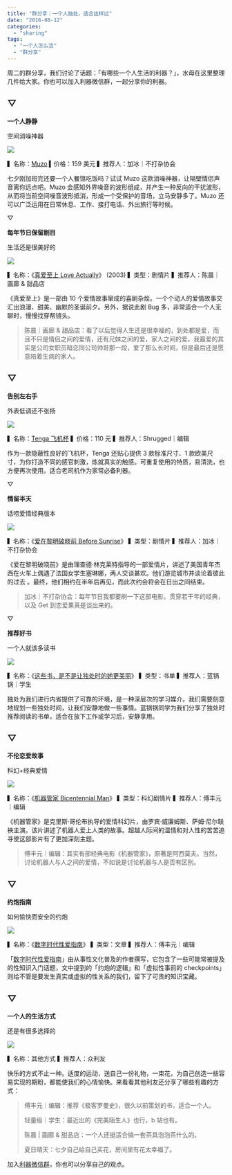 ```yaml
---
title: "群分享｜一个人独处，适合这样过"
date: "2016-08-12"
categories: 
  - "sharing"
tags: 
  - "一个人怎么活"
  - "群分享"
---
```


周二的群分享，我们讨论了话题：「有哪些一个人生活的利器？」，水母在这里整理几件给大家。你也可以加入利器微信群，一起分享你的利器。

## ▽

**一个人静静**

空间消噪神器

![](/images/79378.gif)

▍名称：[Muzo](https://www.kickstarter.com/projects/1280803647/muzo-your-personal-zone-creator-with-noise-blockin/description) ▍价格：159 美元 ▍推荐人：加冰｜不打杂协会

七夕刚加班完还要一个人餐馆吃饭吗？试试 Muzo 这款消噪神器，让隔壁情侣声音离你远点吧。Muzo 会感知外界噪音的波形组成，并产生一种反向的干扰波形，从而将当前空间噪音波形抵消，形成一个受保护的音场，立马安静多了。Muzo 还可以广泛运用在日常休息、工作、接打电话、外出旅行等时候。

▽

**每年节日保留剧目**

生活还是很美好的

![](/images/01517-1638x1024.jpg)

▍名称：《[真爱至上 Love Actually](https://movie.douban.com/subject/1292401/)》 (2003) ▍类型：剧情片 ▍推荐人：陈晨｜画廊 & 甜品店

《真爱至上》是一部由 10 个爱情故事窜成的喜剧杂烩。一个个动人的爱情故事交汇出浪漫、甜美、幽默的圣诞前夕。另外，据说此剧 Bug 多，非常适合一个人无聊时，慢慢找穿帮镜头。

> 陈晨｜画廊 & 甜品店：看了以后觉得人生还是很幸福的，到处都是爱，而且不只是情侣之间的爱情，还有兄妹之间的爱，家人之间的爱。我最爱的其实是公司女职员暗恋同公司帅哥那一段，爱了那么长时间，但是最后还是愿意陪着生病的家人。

## ▽

**告别左右手**

外表低调还不张扬

![](/images/69128.jpg)

▍名称：[Tenga 飞机杯](https://detail.tmall.com/item.htm?spm=a312a.7700824.w4011-8477763728.66.nqQG8I&id=41960426739&rn=ba3416177ec71f1d2b284dddf965c754&abbucket=5) ▍价格：110 元 ▍推荐人：Shrugged｜编辑

作为一款隐蔽性良好的飞机杯，Tenga 还贴心提供 3 款标准尺寸、1 款欧美尺寸，为你打造不同的感官刺激，炼就真实的触感。可重复使用的特质，易清洗，也方便再次使用。适合老司机作为家常必备利器。

▽

**情留半天**

话唠爱情经典版本

![](/images/85169.png)

▍名称：《[爱在黎明破晓前 Before Sunrise](https://movie.douban.com/subject/1296339/)》 ▍类型：剧情片 ▍推荐人：加冰｜不打杂协会

《爱在黎明破晓前》是由理查德·林克莱特指导的一部爱情片，讲述了美国青年杰西在火车上偶遇了法国女学生塞琳娜，两人交谈甚欢。他们游览城市并谈论着彼此的过去 。最终，他们相约在半年后再见，而此次约会将会在日出之间结束。

> 加冰｜不打杂协会：每年节日我都要刷一下这部电影。贯穿若干年的经典，以及 Get 到恋爱果真是谈出来的。

▽

**推荐好书**

一个人就该多读书

![](/images/49318.jpg)

▍名称：《[这些书，是不是让独处时的她更美丽](https://mp.weixin.qq.com/s?timestamp=1470908171&src=3&ver=1&signature=PTzoDZycWCUAWgF*GIcMWPakp6bf9sTbIRuRAf7x*7uS48pvUfixAIsjgZ4HUolsVSrnSlpLsi09iLOldNWyi6bKrhfaiYz2wogzBF2Y7by6C-OB8ENhp5zogvSHjhl9XHG*7yUQDMI*de-DIRBMW7Jff0vzI-FoYccfYuniDu0=)》 ▍类型：书单 ▍推荐人：蓝锅锅｜学生

独处为我们进行内省提供了可靠的环境，是一种深层次的学习媒介。我们需要刻意地规划一些独处时间，让我们安静地做一些事情。蓝锅锅同学为我们分享了独处时推荐阅读的书单，适合在放下工作或学习后，安静享用。

## ▽

**不伦恋爱故事**

科幻+经典爱情

![](/images/06923.jpg)

▍名称：《[机器管家 Bicentennial Man](https://movie.douban.com/subject/1292529/)》 ▍类型：科幻剧情片 ▍推荐人：傅丰元｜编辑

《机器管家》是克里斯·哥伦布执导的爱情科幻片，由罗宾·威廉姆斯、萨姆·尼尔联袂主演。该片讲述了机器人爱上人类的故事。超越人际间的温情和对人性的苦苦追寻使这部影片有了更加深刻主题。

> 傅丰元｜编辑：其实有部经典电影《机器管家》，原著是阿西莫夫。当然，讨论机器人与人之间的爱情，不如说是讨论机器与人是否有区别。

## ▽

**约炮指南**

如何愉快而安全的约炮

![](/images/18722-500x278.jpg)

▍名称：《[数字时代性爱指南](https://the-offline.com/article/sexual-handbook/)》 ▍类型：文章 ▍推荐人：傅丰元｜编辑

「[数字时代性爱指南](https://the-offline.com/article/sexual-handbook/)」由从事性文化普及的作者撰写，它包含了一些可能常被提及的性知识入门话题，文中提到的「约炮的逻辑」和「虚拟性事前的 checkpoints」则给不管是要发生真实或虚拟的性关系的我们，留下了可贵的知识宝藏。

## ▽

**一个人的生活方式**

还是有很多选择的

![](/images/51381.jpg)

▍名称：其他方式 ▍推荐人：众利友

快乐的方式不止一种。适度的运动，送自己一份礼物，一束花，为自己创造一些容易实现的期盼，都能使我们的心情愉快。来看看其他利友还分享了哪些有趣的方式：

> 傅丰元｜编辑：推荐《极客罗曼史》，很久以前策划的书，适合一个人。
> 
> 轻量级｜学生：最近出的《完美陌生人》也行，b 站也有。
> 
> 陈晨 | 画廊 & 甜品店：一个人还挺适合搞一套茶具泡泡茶什么的。
> 
> 夏日晴天：七夕自己给自己买花，房间里有花太幸福了。

加入[利器微信群](https://liqi.io/groupchat/)，你也可以分享自己的观点。
